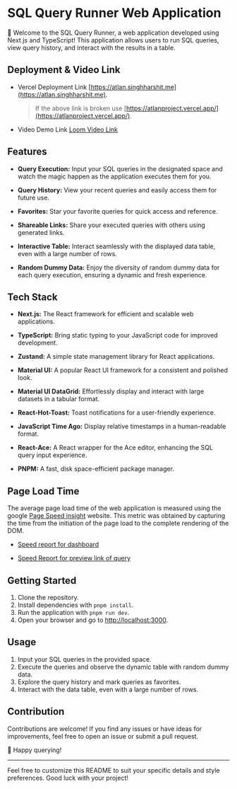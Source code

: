 # SQL Query Runner Web Application

🚀 Welcome to the SQL Query Runner, a web application developed using Next.js and TypeScript! This application allows users to run SQL queries, view query history, and interact with the results in a table.

## Deployment & Video Link

- Vercel Deployment Link [https://atlan.singhharshit.me](https://atlan.singhharshit.me).

  > If the above link is broken use [https://atlanproject.vercel.app/](https://atlanproject.vercel.app/).

- Video Demo Link [Loom Video Link](https://www.loom.com/share/fbdff3edab5c4c9697fca4737760cf5dsid=a2774873-158a-4cf6-a4f1-7aeffa6c675d)

## Features

- **Query Execution:** Input your SQL queries in the designated space and watch the magic happen as the application executes them for you.

- **Query History:** View your recent queries and easily access them for future use.

- **Favorites:** Star your favorite queries for quick access and reference.

- **Shareable Links:** Share your executed queries with others using generated links.

- **Interactive Table:** Interact seamlessly with the displayed data table, even with a large number of rows.

- **Random Dummy Data:** Enjoy the diversity of random dummy data for each query execution, ensuring a dynamic and fresh experience.

## Tech Stack

- **Next.js:** The React framework for efficient and scalable web applications.

- **TypeScript:** Bring static typing to your JavaScript code for improved development.

- **Zustand:** A simple state management library for React applications.

- **Material UI:** A popular React UI framework for a consistent and polished look.

- **Material UI DataGrid:** Effortlessly display and interact with large datasets in a tabular format.

- **React-Hot-Toast:** Toast notifications for a user-friendly experience.

- **JavaScript Time Ago:** Display relative timestamps in a human-readable format.

- **React-Ace:** A React wrapper for the Ace editor, enhancing the SQL query input experience.

- **PNPM:** A fast, disk space-efficient package manager.

## Page Load Time

The average page load time of the web application is measured using the google [Page Speed insight](https://pagespeed.web.dev/analysis/https-atlan-singhharshit-me-dashboard/kas9ee5deu?form_factor=desktop) website. This metric was obtained by capturing the time from the initiation of the page load to the complete rendering of the DOM.

- [Speed report for dashboard](https://pagespeed.web.dev/analysis/https-atlan-singhharshit-me-dashboard/kas9ee5deu?form_factor=desktop)

- [Speed Report for preview link of query](https://pagespeed.web.dev/analysis/https-atlan-singhharshit-me-dashboard/94i36knn4g?form_factor=desktop)

## Getting Started

1. Clone the repository.
2. Install dependencies with `pnpm install`.
3. Run the application with `pnpm run dev`.
4. Open your browser and go to [http://localhost:3000](http://localhost:3000).

## Usage

1. Input your SQL queries in the provided space.
2. Execute the queries and observe the dynamic table with random dummy data.
3. Explore the query history and mark queries as favorites.
4. Interact with the data table, even with a large number of rows.

## Contribution

Contributions are welcome! If you find any issues or have ideas for improvements, feel free to open an issue or submit a pull request.

🌟 Happy querying!

---

Feel free to customize this README to suit your specific details and style preferences. Good luck with your project!

